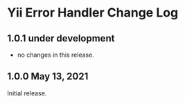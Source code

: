 # Yii Error Handler Change Log


## 1.0.1 under development

- no changes in this release.

## 1.0.0 May 13, 2021

Initial release.